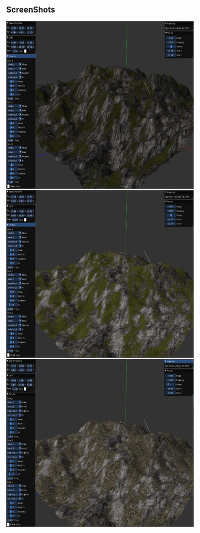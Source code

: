 ## ScreenShots
<img src="terrain_1.png" width = "800" height = "450">
<img src="terrain_2.png" width = "800" height = "450">
<img src="terrain_3.png" width = "800" height = "450">
